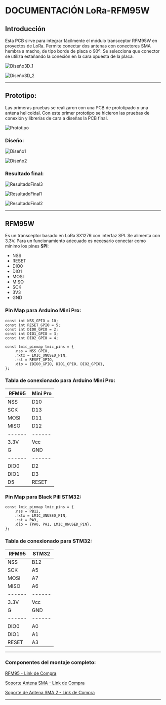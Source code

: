 # DOCUMENTACIÓN LoRa-RFM95W

## Introducción

Esta PCB sirve para integrar fácilmente el módulo transceptor RFM95W en proyectos de LoRa. Permite conectar dos antenas con conectores SMA hembra a macho, de tipo borde de placa o 90º. Se selecciona que conector se utiliza estañando la conexión en la cara opuesta de la placa.

![Diseño3D_1](/Fotos/Diseño3D_1.png)

![Diseño3D_2](/Fotos/Diseño3D_2.png)

---
## Prototipo:

Las primeras pruebas se realizaron con una PCB de prototipado y una antena helicoidal. Con este primer prototipo se hicieron las pruebas de conexión y librerías de cara a diseñas la PCB final.

![Prototipo](/Fotos/Prototipo.png)

### Diseño:

![Diseño1](/Fotos/Diseño1.png)

![Diseño2](/Fotos/Diseño2.png)

### Resultado final:

![ResultadoFinal3](/Fotos/ResultadoFinal3.png)

![ResultadoFinal1](/Fotos/ResultadoFinal1.png)

![ResultadoFinal2](/Fotos/ResultadoFinal2.png)

---
## RFM95W
Es un transceptor basado en LoRa SX1276 con interfaz SPI. Se alimenta con 3.3V. Para un funcionamiento adecuado es necesario conectar como mínimo los pines **SPI**:

- NSS
- RESET
- DIO0
- DIO1
- MOSI
- MISO
- SCK
- 3V3
- GND

### Pin Map para Arduino Mini Pro:

```arduino
const int NSS_GPIO = 10;
const int RESET_GPIO = 5;
const int DIO0_GPIO = 2;
const int DIO1_GPIO = 3;
const int DIO2_GPIO = 4;

const lmic_pinmap lmic_pins = {
    .nss = NSS_GPIO,
    .rxtx = LMIC_UNUSED_PIN,
    .rst = RESET_GPIO,
    .dio = {DIO0_GPIO, DIO1_GPIO, DIO2_GPIO},
};
```
### Tabla de conexionado para Arduino Mini Pro:

| RFM95 | Mini Pro|
| ------ | ------ |
| NSS | D10 |
| SCK | D13 |
| MOSI | D11 |
| MISO | D12 |
| ------ | ------ |
| 3.3V | Vcc|
| G | GND |
| ------ | ------ |
| DIO0 | D2 |
| DIO1 | D3 |
| D5   | RESET   |

### Pin Map para Black Pill STM32:
```
const lmic_pinmap lmic_pins = {
    .nss = PB12,
    .rxtx = LMIC_UNUSED_PIN,
    .rst = PA3,
    .dio = {PA0, PA1, LMIC_UNUSED_PIN},
};
```

### Tabla de conexionado para STM32:

| RFM95 | STM32|
| ------ | ------ |
| NSS | B12 |
| SCK | A5 |
| MOSI | A7 |
| MISO | A6 |
| ------ | ------ |
| 3.3V | Vcc|
| G | GND |
| ------ | ------ |
| DIO0 | A0 |
| DIO1 | A1 |
| RESET   | A3   |

---
### Componentes del montaje completo:

[RFM95 - Link de Compra](https://es.aliexpress.com/item/1005003980988859.html)

[Soporte Antena SMA - Link de Compra](https://www.amazon.es/sourcing-map-Conector-Soldadura-Montaje/dp/B01ISOJE1K/ref=sr_1_17)

[Soporte de Antena SMA 2 - Link de Compra](https://www.amazon.es/Fydun-Conectores-conectar-Soldadura-enchufes/dp/B07YCPSF66/ref=pd_sbs_sccl_2/262-8953205-3606815)

---
